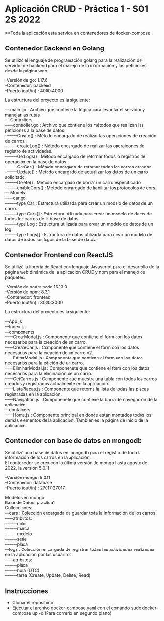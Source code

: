 # Aplicación CRUD - Práctica 1 - SO1 2S 2022

**Toda la aplicación esta servida en contenedores de docker-compose

## __Contenedor Backend en Golang__

Se utilizó el lenguaje de programación golang para la realización del servidor de backend para el manejo de la información y las peticiones desde la página web.  

-Versión de go: 1.17.6  
-Contenedor: backend  
-Puerto (out/in) : 4000:4000  

La estructura del proyecto es la siguiente:  

-- main.go : Archivo que contiene la lógica para levantar el servidor y manejar las rutas  
-- Controllers  
----controller.go : Archivo que contiene los métodos que realizan las peticiones a la base de datos.    
------Create() : Método encargado de realizar las operaciones de creación de carros.  
------createLog() : Método encargado de realizar las operaicones de registro de actividades.  
------GetLogs() : Método encargado de retornar todos lo registros de operación en la base de datos.  
------GetCar() : Método encargado de retornar todos los carros creados.  
------Update() : Método encargado de actualizar los datos de un carro solicitado.  
------Delete() : Método encargado de borrar un carro especificado.    
------enableCors() : Método encargado de habilitar los protocolos de cors.  
-- Models  
----car.go  
------type Car : Estructura utilizada para crear un modelo de datos de un carro.  
------type Cars[] : Estructura utilizada para crear un modelo de datos de todos los carros de la base de datos.  
------type Log : Estructura utilizada para crear un modelo de datos de un log.  
------type Logs[] : Estructura de datos utilizada para crear un modelo de datos de todos los logos de la base de datos.  


## __Contenedor Frontend con ReactJS__

Se utilizó la libreria de React con lenguaje Javascript para el desarrollo de la página web dinámica de la aplicación CRUD y npm para el manejo de paquetes.  

-Versión de node: node 16.13.0  
-Versión de npm: 8.3.1  
-Contenedor: frontend  
-Puerto (out/in) : 3000:3000  

La estructura del proyecto es la siguiente:  

--App.js  
--Index.js  
--components   
----CrearModal.js : Componente que contiene el form con los datos necesarios para la creación de un carro.  
----CreateCar.js : Componente que contiene el form con los datos necesarios para la creación de un carro v2.  
----EditarModal.js : Componente que contiene el form con los datos necesarios para la edición de un carro.  
----EliminarModal.js : Componenete que contiene el form con los datos necesarios para la eliminación de un carro.  
----GetCarros.js : Componente que muestra una tabla con todos los carros creados y registrados actualmente en la aplicación.  
----ListaPlacas.js : Componente que retorna la lista de todas las placas registradas en la aplicación.  
----Navigation.js : Componenete que contiene la barra de navegación de la aplicación.  
--containers  
----Home.js : Componente principal en donde están montados todos los demás elementos de la aplicación. También es la página de inicio de la aplicación  


## __Contenedor con base de datos en mongodb__  

Se utilizó una base de datos en mongodb para el registro de toda la información de los carros en la aplicación.  
El contenedor se creo con la última versión de mongo hasta agosto de 2022, la versión 5.0.11  

-Versión mongo: 5.0.11  
-Contenedor: database  
-Puerto (out/in) : 27017:27017  


Modelos en mongo:  
Base de Datos: practica1  
Collecciones:  
--cars : Colección encargada de guardar toda la información de los carros.  
----atributos:  
------color  
------marca  
------modelo  
------serie  
------placa  
--logs : Colección encargada de registrar todas las actividades realizadas en la aplicación por los usuariros.  
----atributos:  
------placa  
------hora (UTC)  
------tarea (Create, Update, Delete, Read)  

## __Instrucciones__  
- Clonar el repositorio  
- Ejecutar el archivo docker-compose.yaml con el comando sudo docker-compose up -d (Para correrlo en segundo plano)  
